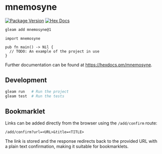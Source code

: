 # mnemosyne

[![Package Version](https://img.shields.io/hexpm/v/mnemosyne)](https://hex.pm/packages/mnemosyne)
[![Hex Docs](https://img.shields.io/badge/hex-docs-ffaff3)](https://hexdocs.pm/mnemosyne/)

```sh
gleam add mnemosyne@1
```
```gleam
import mnemosyne

pub fn main() -> Nil {
  // TODO: An example of the project in use
}
```

Further documentation can be found at <https://hexdocs.pm/mnemosyne>.

## Development

```sh
gleam run   # Run the project
gleam test  # Run the tests
```

## Bookmarklet

Links can be added directly from the browser using the `/add/confirm` route:

```
/add/confirm?url=<URL>&title=<TITLE>
```

The link is stored and the response redirects back to the provided URL
with a plain text confirmation, making it suitable for bookmarklets.
